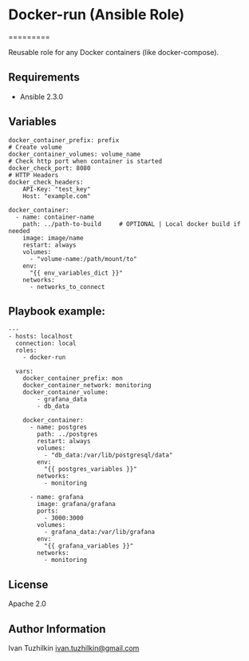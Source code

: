 # Docker-run (Ansible Role)
=========

Reusable role for any Docker containers (like docker-compose).

Requirements
------------
* Ansible 2.3.0

## Variables
```
docker_container_prefix: prefix
# Create volume
docker_container_volumes: volume_name
# Check http port when container is started
docker_check_port: 8080
# HTTP Headers
docker_check_headers:
    API-Key: "test_key"
    Host: "example.com"

docker_container:
  - name: container-name
    path: ../path-to-build     # OPTIONAL | Local docker build if needed
    image: image/name
    restart: always
    volumes:
      - "volume-name:/path/mount/to"
    env:
      "{{ env_variables_dict }}"
    networks:
      - networks_to_connect
```
## Playbook example:
```
---
- hosts: localhost
  connection: local
  roles:
    - docker-run

  vars:
    docker_container_prefix: mon
    docker_container_network: monitoring
    docker_container_volume:
        - grafana_data
        - db_data

    docker_container:
      - name: postgres
        path: ../postgres
        restart: always
        volumes:
          - "db_data:/var/lib/postgresql/data"
        env:
          "{{ postgres_variables }}"
        networks:
          - monitoring

      - name: grafana
        image: grafana/grafana
        ports:
          - 3000:3000
        volumes:
          - grafana_data:/var/lib/grafana
        env:
          "{{ grafana_variables }}"
        networks:
          - monitoring
```

License
-------
Apache 2.0

Author Information
------------------
Ivan Tuzhilkin ivan.tuzhilkin@gmail.com
